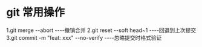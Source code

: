 # git 常用操作

1.git merge --abort ----撤销合并
2.git reset --soft head~1 ----回退到上次提交
3.git commit -m "feat: xxx" --no-verify ----忽略提交时格式验证

